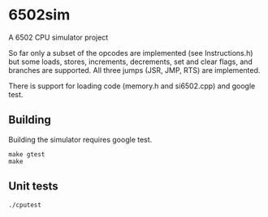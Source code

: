 # 6502sim
A 6502 CPU simulator project

So far only a subset of the opcodes are implemented (see Instructions.h) but 
some loads, stores, increments, decrements, set and clear flags, and branches
are supported. All three jumps (JSR, JMP, RTS) are implemented.

There is support for loading code (memory.h and si6502.cpp) and google
test.

## Building
Building the simulator requires google test.

    make gtest
    make

## Unit tests

    ./cputest
